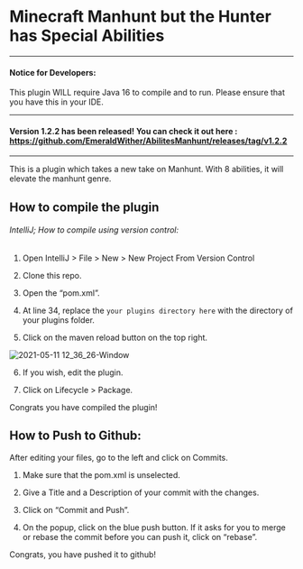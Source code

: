 # Minecraft Manhunt but the Hunter has Special Abilities
________________________________________________________
#### Notice for Developers:
This plugin WILL require Java 16 to compile and to run. Please ensure that you have this in your IDE.

----------------------------------------------------------
#### Version 1.2.2 has been released! You can check it out here : https://github.com/EmeraldWither/AbilitesManhunt/releases/tag/v1.2.2

----------------------------------------------------------

This is a plugin which takes a new take on Manhunt. With 8 abilities, it will elevate the manhunt genre. 

How to compile the plugin
----------------------------------------------------------------

###### IntelliJ; How to compile using version control: 

1) Open IntelliJ > File > New > New Project From Version Control

2) Clone this repo. 

3) Open the “pom.xml”.

4) At line 34, replace the `your plugins directory here` with the directory of your plugins folder. 

5) Click on the maven reload button on the top right. 

![2021-05-11 12_36_26-Window](https://user-images.githubusercontent.com/68785503/117853252-30c3c500-b256-11eb-990d-9aa93a50026c.png)

6) If you wish, edit the plugin. 

7) Click on Lifecycle > Package. 

Congrats you have compiled the plugin!


How to Push to Github:
--------------------------------

After editing your files, go to the left and click on Commits.

1) Make sure that the pom.xml is unselected. 

2) Give a Title and a Description of your commit with the changes. 

3) Click on “Commit and Push”.

4) On the popup, click on the blue push button.  If it asks for you to merge or rebase the commit before you can push it, click on “rebase”. 

Congrats, you have pushed it to github! 
